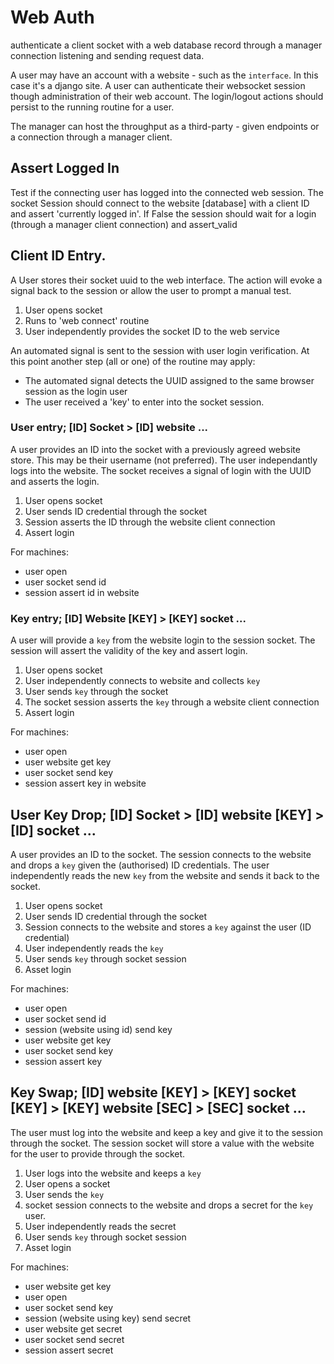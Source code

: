 # Web Auth

authenticate a client socket with a web database record through a manager connection listening and sending request data.

A user may have an account with a website - such as the `interface`. In this case it's a django site. A user can authenticate their websocket session though administration of their web account. The login/logout actions should persist to the running routine for a user.

The manager can host the throughput as a third-party - given endpoints or a
connection through a manager client.


## Assert Logged In

Test if the connecting user has logged into the connected web session. The socket Session should connect to the website [database] with a client ID and assert 'currently logged in'. If False the session should wait for a login (through a manager client connection) and assert_valid


## Client ID Entry.

A User stores their socket uuid to the web interface. The action will evoke a signal back to the session or allow the user to prompt a manual test.

1. User opens socket
2. Runs to 'web connect' routine
3. User independently provides the socket ID to the web service


An automated signal is sent to the session with user login verification. At this point another step (all or one) of the routine may apply:

+ The automated signal detects the UUID assigned to the same browser session as the login user
+ The user received a 'key' to enter into the socket session.


### User entry; [ID] Socket > [ID] website ...

A user provides an ID into the socket with a previously agreed website store. This may be their username (not preferred). The user independantly logs into the website. The socket receives a signal of login with the UUID and asserts the login.

1. User opens socket
2. User sends ID credential through the socket
3. Session asserts the ID through the website client connection
4. Assert login

For machines:

+ user open
+ user socket send id
+ session assert id in website


### Key entry; [ID] Website [KEY] > [KEY] socket ...

A user will provide a `key` from the website login to the session socket. The session will assert the validity of the key and assert login.

1. User opens socket
2. User independently connects to website and collects `key`
3. User sends `key` through the socket
4. The socket session asserts the `key` through a website client connection
5. Assert login

For machines:

+ user open
+ user website get key
+ user socket send key
+ session assert key in website


## User Key Drop; [ID] Socket > [ID] website [KEY] > [ID] socket ...

A user provides an ID to the socket. The session connects to the website and drops a `key` given the (authorised) ID credentials. The  user independently reads the new `key` from the website and sends it back to the socket.

1. User opens socket
2. User sends ID credential through the socket
3. Session connects to the website and stores a `key` against the user (ID credential)
4. User independently reads the `key`
5. User sends `key` through socket session
6. Asset login

For machines:

+ user open
+ user socket send id
+ session (website using id) send key
+ user website get key
+ user socket send key
+ session assert key


## Key Swap; [ID] website [KEY] > [KEY] socket [KEY] > [KEY] website [SEC] > [SEC] socket ...

The user must log into the website and keep a key and give it to the session through the socket. The session socket will store a value with the website for the user to provide through the socket.

1. User logs into the website and keeps a `key`
2. User opens a socket
3. User sends the `key`
4. socket session connects to the website and drops a secret for the `key` user.
5. User independently reads the secret
6. User sends `key` through socket session
7. Asset login

For machines:

+ user website get key
+ user open
+ user socket send key
+ session (website using key) send secret
+ user website get secret
+ user socket send secret
+ session assert secret
